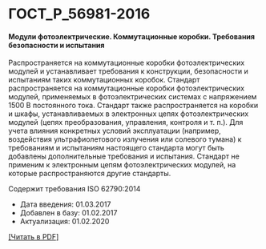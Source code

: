# ГОСТ_Р_56981-2016

#### Модули фотоэлектрические. Коммутационные коробки. Требования безопасности и испытания

Распространяется на коммутационные коробки фотоэлектрических модулей и устанавливает требования к конструкции, безопасности и испытаниям таких коммутационных коробок. Стандарт распространяется на коммутационные коробки фотоэлектрических модулей, применяемых в фотоэлектрических системах с напряжением 1500 В постоянного тока. Стандарт также распространяется на коробки и шкафы, устанавливаемых в электронных цепях фотоэлектрических модулей (цепях преобразования, управления, контроля и т. п.). Для учета влияния конкретных условий эксплуатации (например, воздействия ультрафиолетового излучения или солевого тумана) к требованиям и испытаниям настоящего стандарта могут быть добавлены дополнительные требования и испытания. Стандарт не применим к электронным цепям фотоэлектрических модулей, на которые распространяются другие стандарты.

Содержит требования ISO 62790:2014

- Дата введения: 01.03.2017
- Добавлен в базу: 01.02.2017
- Актуализация: 01.02.2020

<a href="https://standartgost.ru/g/ГОСТ_Р_56981-2016.pdf">[Читать в PDF]</a>